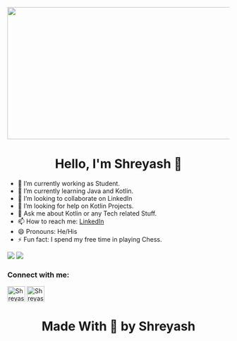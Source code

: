 <p align="center">
  <img width="1500" height="300" src="https://user-images.githubusercontent.com/62322907/109428673-0ebff200-7a1e-11eb-820d-25cad5ee6db8.gif">
</p>

###  <h1 align="center"> Hello, I'm Shreyash 👋</h1>

- 🔭 I’m currently working as Student.
- 🌱 I’m currently learning Java and Kotlin.
- 👯 I’m looking to collaborate on LinkedIn
- 🤔 I’m looking for help on Kotlin Projects.
- 💬 Ask me about Kotlin or any Tech related Stuff.
- 📫 How to reach me: [LinkedIn](https://www.linkedin.com/in/shreyash-asati-28052a168/)
- 😄 Pronouns: He/His
- ⚡ Fun fact: I spend my free time in playing Chess.

<img src = "https://github-readme-stats.vercel.app/api?username=shreyash41">
<img src = "https://github-readme-stats.vercel.app/api/top-langs/?username=Shreyash41&layout=compact">

<h3 align="left">Connect with me:</h3>
<p align="left">
<a href="https://www.linkedin.com/in/shreyash-asati-28052a168/" target="blank"><img align="center" src="https://user-images.githubusercontent.com/62322907/109429215-9870bf00-7a20-11eb-8687-e7a8e84af112.png" alt="ShreyashAsati" height="35" width="40" /></a>
<a href="https://www.quora.com/profile/Shreyash-Asati" target="blank"><img align="center" src="https://user-images.githubusercontent.com/62322907/109429046-dde0bc80-7a1f-11eb-857a-15d272742974.png" alt="ShreyashAsati" height="35" width="40" /></a>
</p>

<h1 align="center"> Made With 💖 by Shreyash</h1>
